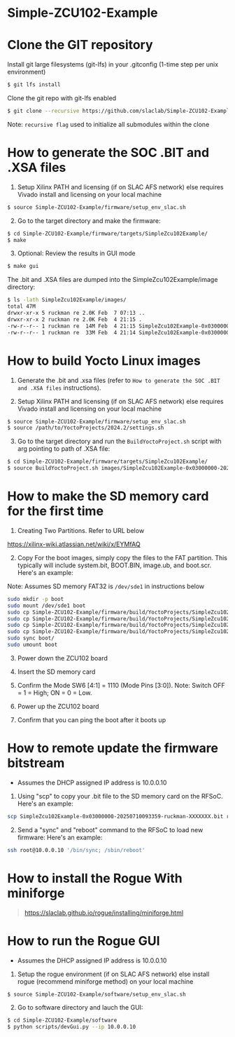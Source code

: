 # Simple-ZCU102-Example

<!--- ######################################################## -->

# Clone the GIT repository

Install git large filesystems (git-lfs) in your .gitconfig (1-time step per unix environment)
```bash
$ git lfs install
```
Clone the git repo with git-lfs enabled
```bash
$ git clone --recursive https://github.com/slaclab/Simple-ZCU102-Example.git
```
Note: `recursive flag` used to initialize all submodules within the clone

<!--- ######################################################## -->

# How to generate the SOC .BIT and .XSA files

1) Setup Xilinx PATH and licensing (if on SLAC AFS network) else requires Vivado install and licensing on your local machine

```bash
$ source Simple-ZCU102-Example/firmware/setup_env_slac.sh
```

2) Go to the target directory and make the firmware:

```bash
$ cd Simple-ZCU102-Example/firmware/targets/SimpleZcu102Example/
$ make
```

3) Optional: Review the results in GUI mode

```bash
$ make gui
```

The .bit and .XSA files are dumped into the SimpleZcu102Example/image directory:

```bash
$ ls -lath SimpleZcu102Example/images/
total 47M
drwxr-xr-x 5 ruckman re 2.0K Feb  7 07:13 ..
drwxr-xr-x 2 ruckman re 2.0K Feb  4 21:15 .
-rw-r--r-- 1 ruckman re  14M Feb  4 21:15 SimpleZcu102Example-0x03000000-20250710093359-ruckman-XXXXXXX.xsa
-rw-r--r-- 1 ruckman re  33M Feb  4 21:14 SimpleZcu102Example-0x03000000-20250710093359-ruckman-XXXXXXX.bit
```

<!--- ######################################################## -->

# How to build Yocto Linux images

1) Generate the .bit and .xsa files (refer to `How to generate the SOC .BIT and .XSA files` instructions).

2) Setup Xilinx PATH and licensing (if on SLAC AFS network) else requires Vivado install and licensing on your local machine

```bash
$ source Simple-ZCU102-Example/firmware/setup_env_slac.sh
$ source /path/to/YoctoProjects/2024.2/settings.sh
```

3) Go to the target directory and run the `BuildYoctoProject.sh` script with arg pointing to path of .XSA file:

```bash
$ cd Simple-ZCU102-Example/firmware/targets/SimpleZcu102Example/
$ source BuildYoctoProject.sh images/SimpleZcu102Example-0x03000000-20250710093359-ruckman-XXXXXXX.xsa
```

<!--- ######################################################## -->

# How to make the SD memory card for the first time

1) Creating Two Partitions.  Refer to URL below

https://xilinx-wiki.atlassian.net/wiki/x/EYMfAQ

2) Copy For the boot images, simply copy the files to the FAT partition.
This typically will include system.bit, BOOT.BIN, image.ub, and boot.scr.  Here's an example:

Note: Assumes SD memory FAT32 is `/dev/sde1` in instructions below

```bash
sudo mkdir -p boot
sudo mount /dev/sde1 boot
sudo cp Simple-ZCU102-Example/firmware/build/YoctoProjects/SimpleZcu102Example/images/linux/system.bit boot/.
sudo cp Simple-ZCU102-Example/firmware/build/YoctoProjects/SimpleZcu102Example/images/linux/BOOT.BIN   boot/.
sudo cp Simple-ZCU102-Example/firmware/build/YoctoProjects/SimpleZcu102Example/images/linux/image.ub   boot/.
sudo cp Simple-ZCU102-Example/firmware/build/YoctoProjects/SimpleZcu102Example/images/linux/boot.scr   boot/.
sudo sync boot/
sudo umount boot
```

3) Power down the ZCU102 board

4) Insert the SD memory card

5) Confirm the Mode SW6 [4:1] = 1110 (Mode Pins [3:0]). Note: Switch OFF = 1 = High; ON = 0 = Low.

6) Power up the ZCU102 board

7) Confirm that you can ping the boot after it boots up

<!--- ######################################################## -->

# How to remote update the firmware bitstream

- Assumes the DHCP assigned IP address is 10.0.0.10

1) Using "scp" to copy your .bit file to the SD memory card on the RFSoC.  Here's an example:

```bash
scp SimpleZcu102Example-0x03000000-20250710093359-ruckman-XXXXXXX.bit root@10.0.0.10:/boot/system.bit
```

2) Send a "sync" and "reboot" command to the RFSoC to load new firmware:  Here's an example:

```bash
ssh root@10.0.0.10 '/bin/sync; /sbin/reboot'
```

<!--- ######################################################## -->

# How to install the Rogue With miniforge

> https://slaclab.github.io/rogue/installing/miniforge.html

<!--- ######################################################## -->

# How to run the Rogue GUI

- Assumes the DHCP assigned IP address is 10.0.0.10

1) Setup the rogue environment (if on SLAC AFS network) else install rogue (recommend miniforge method) on your local machine

```bash
$ source Simple-ZCU102-Example/software/setup_env_slac.sh
```

2) Go to software directory and lauch the GUI:

```bash
$ cd Simple-ZCU102-Example/software
$ python scripts/devGui.py --ip 10.0.0.10
```

<!--- ######################################################## -->
